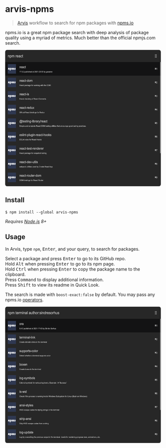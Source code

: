 # arvis-npms

> [Arvis](https://github.com/jopemachine/arvis) workflow to search for npm packages with [npms.io](https://npms.io)

npms.io is a great npm package search with deep analysis of package quality using a myriad of metrics. Much better than the official npmjs.com search.

<img src="media/screenshot.png" width="694" height="440">

## Install

```
$ npm install --global arvis-npms
```

*Requires [Node.js](https://nodejs.org) 8+*

## Usage

In Arvis, type `npm`, <kbd>Enter</kbd>, and your query, to search for packages.

Select a package and press <kbd>Enter</kbd> to go to its GitHub repo.<br>
Hold <kbd>Alt</kbd> when pressing <kbd>Enter</kbd> to go to its npm page.<br>
Hold <kbd>Ctrl</kbd> when pressing <kbd>Enter</kbd> to copy the package name to the clipboard.<br>
Press <kbd>Command</kbd> to display additional information.<br>
Press <kbd>Shift</kbd> to view its readme in Quick Look.

The search is made with `boost-exact:false` by default. You may pass any npms.io [operators](https://api-docs.npms.io/#api-search-query).

<img src="media/screenshot2.png" width="694" height="440">

